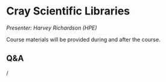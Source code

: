 # Cray Scientific Libraries

*Presenter: Harvey Richardson (HPE)*

Course materials will be provided during and after the course.

<!--
Temporary location of materials (for the lifetime of the training project):

-   Slides: `/project/project_465001362/Slides/HPE/05_Libraries.pdf`
-->

<!--
Archived materials on LUMI:

-   Slides: `/appl/local/training/4day-20241028/files/LUMI-4day-20241028-1_07_Cray_Scientific_Libraries.pdf`

-   Recording: `/appl/local/training/4day-20241028/recordings/1_07_Cray_Scientific_Libraries.mp4`

These materials can only be distributed to actual users of LUMI (active user account).
-->


## Q&A

/
